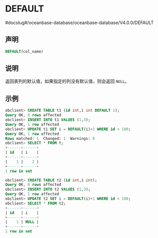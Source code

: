 DEFAULT 
============================
#docslug#/oceanbase-database/oceanbase-database/V4.0.0/DEFAULT


声明 
-----------------------

```sql
DEFAULT(col_name)
```



说明 
-----------------------

返回表列的默认值，如果指定的列没有默认值，则会返回 `NULL`。

示例 
-----------------------

```sql
obclient> CREATE TABLE t1 (id int,i int DEFAULT 1);
Query OK, 0 rows affected 
obclient> INSERT INTO t1 VALUES (1,3);
Query OK, 1 row affected 
obclient> UPDATE t1 SET i = DEFAULT(i)+1 WHERE id < 100;
Query OK, 1 row affected 
Rows matched: 1  Changed: 1  Warnings: 0
obclient> SELECT * FROM t;
+------+------+
| id   | i    |
+------+------+
|    1 |    2 |
+------+------+
1 row in set 

obclient> CREATE TABLE t2 (id int,i int);
Query OK, 0 rows affected 
obclient> INSERT INTO t2 VALUES (1,3);
Query OK, 1 row affected 
obclient> UPDATE t2 SET i = DEFAULT(i)+1 WHERE id < 100;
obclient> SELECT * FROM t2;
+------+------+
| id   | i    |
+------+------+
|    1 | NULL |
+------+------+
1 row in set 
```


